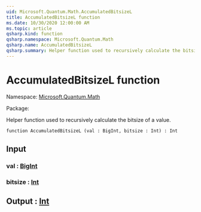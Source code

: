 ```yaml
---
uid: Microsoft.Quantum.Math.AccumulatedBitsizeL
title: AccumulatedBitsizeL function
ms.date: 10/30/2020 12:00:00 AM
ms.topic: article
qsharp.kind: function
qsharp.namespace: Microsoft.Quantum.Math
qsharp.name: AccumulatedBitsizeL
qsharp.summary: Helper function used to recursively calculate the bitsize of a value.
---
```


# AccumulatedBitsizeL function

Namespace: [Microsoft.Quantum.Math](xref:Microsoft.Quantum.Math)

Package: [](https://nuget.org/packages/)


Helper function used to recursively calculate the bitsize of a value.

```qsharp
function AccumulatedBitsizeL (val : BigInt, bitsize : Int) : Int
```


## Input

### val : [BigInt](xref:microsoft.quantum.lang-ref.bigint)




### bitsize : [Int](xref:microsoft.quantum.lang-ref.int)





## Output : [Int](xref:microsoft.quantum.lang-ref.int)

